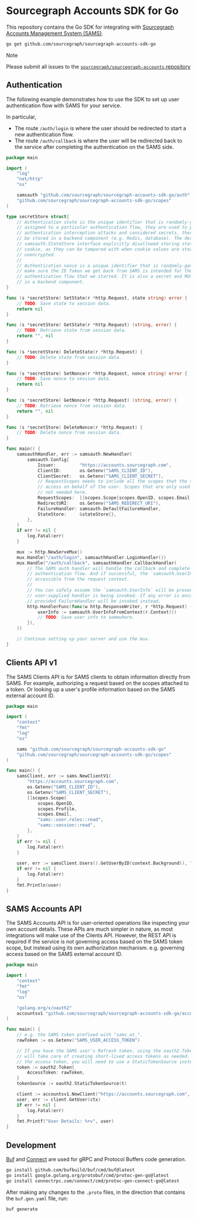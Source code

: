 # Sourcegraph Accounts SDK for Go

This repository contains the Go SDK for integrating with [Sourcegraph Accounts Management System (SAMS)](https://handbook.sourcegraph.com/departments/engineering/teams/core-services/sams/).

```zsh
go get github.com/sourcegraph/sourcegraph-accounts-sdk-go
```

> [!note]
> Please submit all issues to the [`sourcegraph/sourcegraph-accounts` repository](https://github.com/sourcegraph/sourcegraph-accounts/issues) 

## Authentication

The following example demonstrates how to use the SDK to set up user authentication flow with SAMS for your service.

In particular,

- The route `/auth/login` is where the user should be redirected to start a new authentication flow.
- The route `/auth/callback` is where the user will be redirected back to the service after completing the authentication on the SAMS side.

```go
package main

import (
	"log"
	"net/http"
	"os"

	samsauth "github.com/sourcegraph/sourcegraph-accounts-sdk-go/auth"
	"github.com/sourcegraph/sourcegraph-accounts-sdk-go/scopes"
)

type secretStore struct{
	// Authentication state is the unique identifier that is randomly-generated and
	// assigned to a particular authentication flow, they are used to prevent
	// authentication interception attacks and considered secrets, therefore it MUST
	// be stored in a backend component (e.g. Redis, database). The design of the
	// samsauth.StateStore interface explicitly disallowed storing state in the
	// cookie, as they can be tampered with when cookie values are stored
	// unencrypted.
	//
	// Authentication nonce is a unique identifier that is randomly-generated to
	// make sure the ID Token we get back from SAMS is intended for the same
	// authentication flow that we started. It is also a secret and MUST be stored
	// in a backend component.
}

func (s *secretStore) SetState(r *http.Request, state string) error {
	// TODO: Save state to session data.
	return nil
}

func (s *secretStore) GetState(r *http.Request) (string, error) {
	// TODO: Retrieve state from session data.
	return "", nil
}

func (s *secretStore) DeleteState(r *http.Request) {
	// TODO: Delete state from session data.
}

func (s *secretStore) SetNonce(r *http.Request, nonce string) error {
	// TODO: Save nonce to session data.
	return nil
}

func (s *secretStore) GetNonce(r *http.Request) (string, error) {
	// TODO: Retrieve nonce from session data.
	return "", nil
}

func (s *secretStore) DeleteNonce(r *http.Request) {
	// TODO: Delete nonce from session data.
}

func main() {
	samsauthHandler, err := samsauth.NewHandler(
		samsauth.Config{
			Issuer:         "https://accounts.sourcegraph.com",
			ClientID:       os.Getenv("SAMS_CLIENT_ID"),
			ClientSecret:   os.Getenv("SAMS_CLIENT_SECRET"),
			// RequestScopes needs to include all the scopes that the service needs to
			// access on behalf of the user. Scopes that are only used for Clients API are
			// not needed here.
			RequestScopes:  []scopes.Scope{scopes.OpenID, scopes.Email, scopes.Profile},
			RedirectURI:    os.Getenv("SAMS_REDIRECT_URI"),
			FailureHandler: samsauth.DefaultFailureHandler,
			StateStore:     &stateStore{},
		},
	)
	if err != nil {
		log.Fatal(err)
	}

	mux := http.NewServeMux()
	mux.Handle("/auth/login", samsauthHandler.LoginHandler())
	mux.Handle("/auth/callback", samsauthHandler.CallbackHandler(
		// The SAMS auth handler will handle the callback and complete the
		// authentication flow. And if successful, the `samsauth.UserInfo` will be
		// accessible from the request context.
		//
		// You can safely assume the `samsauth.UserInfo` will be present when this
		// user-supplied handler is being invoked. If any error is encountered, the
		// provided FailureHandler will be invoked instead.
		http.HandlerFunc(func(w http.ResponseWriter, r *http.Request) {
			userInfo := samsauth.UserInfoFromContext(r.Context())
			// TODO: Save user info to somewhere.
		}),
	))

	// Continue setting up your server and use the mux.
}
```

## Clients API v1

The SAMS Clients API is for SAMS clients to obtain information directly from SAMS. For example,
authorizing a request based on the scopes attached to a token. Or looking up a user's profile
information based on the SAMS external account ID.

```go
package main

import (
	"context"
	"fmt"
	"log"
	"os"

	sams "github.com/sourcegraph/sourcegraph-accounts-sdk-go"
	"github.com/sourcegraph/sourcegraph-accounts-sdk-go/scopes"
)

func main() {
	samsClient, err := sams.NewClientV1(
		"https://accounts.sourcegraph.com",
		os.Getenv("SAMS_CLIENT_ID"),
		os.Getenv("SAMS_CLIENT_SECRET"),
		[]scopes.Scope{
			scopes.OpenID,
			scopes.Profile,
			scopes.Email,
			"sams::user.roles::read",
			"sams::session::read",
		},
	)
	if err != nil {
		log.Fatal(err)
	}
	
	user, err := samsClient.Users().GetUserByID(context.Background(), "user-id")
	if err != nil {
		log.Fatal(err)
	}
	fmt.Println(user)
}
```

## SAMS Accounts API

The SAMS Accounts API is for user-oriented operations like inspecting your own account details. These APIs are
much simpler in nature, as most integrations will make use of the Clients API. However, the REST API is
required if the service is not governing access based on the SAMS token scope, but instead using its own
authorization mechanism. e.g. governing access based on the SAMS external account ID.

```go
package main

import (
	"context"
	"fmt"
	"log"
	"os"

	"golang.org/x/oauth2"
	accountsv1 "github.com/sourcegraph/sourcegraph-accounts-sdk-go/accounts/v1"
)

func main() {
	// e.g. the SAMS token prefixed with "sams_at_".
	rawToken := os.Getenv("SAMS_USER_ACCESS_TOKEN")

	// If you have the SAMS user's Refresh token, using the oauth2.TokenSource abstraction
	// will take care of creating short-lived access tokens as needed. But if you only have
	// the access token, you will need to use a StaticTokenSource instead.
	token := oauth2.Token{
		AccessToken: rawToken,
	}
	tokenSource := oauth2.StaticTokenSource(t)

	client := accountsv1.NewClient("https://accounts.sourcegraph.com", tokenSource)
	user, err := client.GetUser(ctx)
	if err != nil {
		log.Fatal(err)
	}
	fmt.Printf("User Details: %+v", user)
}
```

## Development

[Buf](https://buf.build) and [Connect](https://connectrpc.com/) are used for gRPC and Protocol Buffers code generation.

```zsh
go install github.com/bufbuild/buf/cmd/buf@latest
go install google.golang.org/protobuf/cmd/protoc-gen-go@latest
go install connectrpc.com/connect/cmd/protoc-gen-connect-go@latest
```

After making any changes to the `.proto` files, in the direction that contains the `buf.gen.yaml` file,  run:

```zsh
buf generate
```

